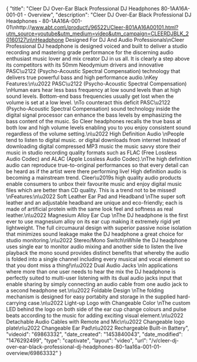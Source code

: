 {
    "title": "Cleer DJ Over-Ear Black Professional DJ Headphones 80-1AA16A-001-01 - Overview",
    "description": "Cleer DJ Over-Ear Black Professional DJ Headphones - 80-1AA16A-001-01\nhttp:\/\/www.abt.com\/product\/96522\/Cleer-801AA16A00101.html?utm_source=youtube&utm_medium=video&utm_campaign=CLEERDJBLK_20160127\n\nHeadphone Designed For DJ And Audio Professionals\nCleer Professional DJ headphone is designed voiced and built to deliver a studio recording and mastering grade performance for the discerning audio enthusiast music lover and mix creator DJ in us all. It is clearly a step above its competitors with its 50mm Neodymium drivers and innovative PASC\u2122 (Psycho-Acoustic Spectral Compensation) technology that delivers true powerful bass and high performance audio.\nKey Features:\n\u2022 PASC\u2122 (Psycho-Acoustic Spectral Compensation) \nHuman ears hear less bass frequency at low sound levels than at high sound levels. Bottom-end bass frequencies usually get lost when the volume is set at a low level. \nTo counteract this deficit PASC\u2122 (Psycho-Acoustic Spectral Compensation) sound technology inside the digital signal processor can enhance the bass levels by emphasizing the bass content of the music. So Cleer headphones recalls the true bass at both low and high volume levels enabling you to you enjoy consistent sound regardless of the volume setting.\n\u2022 High Definition Audio \nPeople tend to listen to digital music. or digital downloads from internet Instead of downloading digital compressed MP3 music the music savvy store their music in studio recording quality formats such as FLAC (Free Lossless Audio Codec) and ALAC (Apple Lossless Audio Codec).\nThe high definition audio can reproduce true-to-original performances so that every detail can be heard as if the artist were there performing live! High definition audio is becoming a mainstream trend. Cleer\u2019s high quality audio products enable consumers to unbox their favourite music and enjoy digital music files which are better than CD quality. This is a trend not to be missed! \nFeatures:\n\u2022 Soft Leather Ear Pad and Headband \nThe super soft leather and an adjustable headband are unique and eco-friendly; each is made of artificial protein with the same look feel and softness as real leather.\n\u2022 Magnesium Alloy Ear Cup \nThe DJ headphone is the first ever to use magnesium alloy on its ear cup making it extremely rigid yet lightweight. The full circumaural design with superior passive noise isolation that minimizes sound leakage make the DJ headphone a great choice for studio monitoring.\n\u2022 Stereo\/Mono Switch\nWhile the DJ headphone uses single ear to monitor audio mixing and another side to listen the live playback the mono sound provides distinct benefits that whereby the audio is folded into a single channel including every musical and vocal element so that you dont miss a thing!\n\u2022 Dual Audio Jacks \nIn applications where more than one user needs to hear the mix the DJ headphone is perfectly suited to multi-user listening with its dual audio jacks input that enable sharing by simply connecting an audio cable from one audio jack to a second headphone set.\n\u2022 Foldable Design \nThe folding mechanism is designed for easy portabity and storage in the supplied hard-carrying case.\n\u2022 Light-up Logo with Changeable Color \nThe custom LED behind the logo on both side of the ear cup change colours and pulse beats according to the music for adding exciting visual element.\n\u2022 Detachable Audio Cables with Remote and Mic\n\u2022 Changeable logo plate\n\u2022 Changeable Ear Pad\n\u2022 Rechargeable Built-in Battery",
    "videoid": "69863332",
    "date_created": "1453840043",
    "date_modified": "1476292499",
    "type": "captivate",
    "layout": "video",
    "url": "\/v\/cleer-dj-over-ear-black-professional-dj-headphones-80-1aa16a-001-01-overview\/69863332"
}